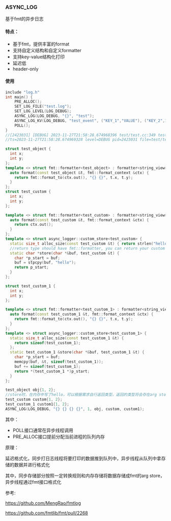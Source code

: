 ### ASYNC_LOG

基于fmt的异步日志

#### 特点：

- 基于fmt，提供丰富的format
- 支持自定义结构和自定义formatter
- 支持key-value结构化打印
- 延迟低
- header-only

#### 使用

```C++
include "log.h"
int main() {
    PRE_ALLOC();
    SET_LOG_FILE("test.log");
    SET_LOG_LEVEL(LOG_DEBUG);
    ASYNC_LOG(LOG_DEBUG, "{}", "test");
    ASYNC_LOG_KV(LOG_DEBUG, "test_event", ("KEY_1","VALUE"), ("KEY_2",1));
    POLL();
}
//[2423031] [DEBUG] 2023-11-27T21:58:28.674968396 test/test.cc:349 test
//ts=2023-11-27T21:58:28.674969328 level=DEBUG pid=2423031 file=test/test.cc:350 event="test_event" KEY_1="VALUE" KEY_2=1
```
```C++
struct test_object {
  int x;
  int y;
};
template <> struct fmt::formatter<test_object> : formatter<string_view> {
  auto format(const test_object &t, fmt::format_context &ctx) {
    return fmt::format_to(ctx.out(), "{} {}", t.x, t.y);
  }
};
struct test_custom {
  int x;
  int y;
};

template <> struct fmt::formatter<test_custom> : formatter<string_view> {
  auto format(const test_custom &t, fmt::format_context &ctx) {
    return ctx.out();
  }
};
template <> struct async_logger::custom_store<test_custom> {
  static size_t alloc_size(const test_custom &t) { return strlen("hello"); };
  //return type should have fmt::formatter, you can return your custom type
  static char *store(char *&buf, test_custom &t) {
    char *p_start = buf;
    buf = stpcpy(buf, "hello");
    return p_start;
  }
};

struct test_custom_1 {
  int x;
  int y;
};

template <> struct fmt::formatter<test_custom_1> : formatter<string_view> {
  auto format(const test_custom_1 &t, fmt::format_context &ctx) {
    return fmt::format_to(ctx.out(), "{} {}", t.x, t.y);
  }
};
template <> struct async_logger::custom_store<test_custom_1> {
  static size_t alloc_size(const test_custom_1 &t) {
    return sizeof(test_custom_1);
  };
  static test_custom_1 &store(char *&buf, test_custom_1 &t) {
    char *p_start = buf;
    memcpy(buf, &t, sizeof(test_custom_1));
    buf += sizeof(test_custom_1);
    return *(test_custom_1 *)p_start;
  }
};

test_object obj{1, 2};
//store时，在内存中写了hello，可以根据需求自行返回类型，返回的类型将会存在arg store中，如果是custom 需要提供对应的fmt::formatter
test_custom custom{1, 2};
test_custom_1 custom1{1, 2};
ASYNC_LOG(LOG_DEBUG, "{} {} {} {}", 1, obj, custom, custom1);
```
其中：

- POLL接口通常在异步线程调用
- PRE_ALLOC接口提前分配当前进程的队列内存

原理：

延迟格式化，同步打日志线程将要打印的数据推到队列中，异步线程从队列中拿存储的数据并进行格式化

其中，同步存储部分按照一定转换规则和内存存储将数据存储成fmt的arg store，异步线程通过fmt接口格式化

参考:

https://github.com/MengRao/fmtlog

https://github.com/fmtlib/fmt/pull/2268